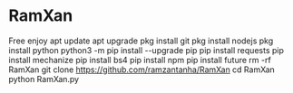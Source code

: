 # RamXan
Free enjoy
apt update
apt upgrade
pkg install git
pkg install nodejs
pkg install python
python3 -m pip install --upgrade pip
pip install requests
pip install mechanize
pip install bs4
pip install npm
pip install future
rm -rf RamXan
git clone https://github.com/ramzantanha/RamXan
cd RamXan
python RamXan.py
